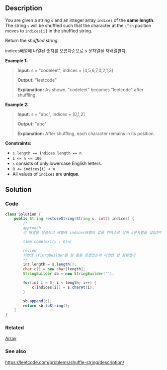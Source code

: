 ## Description
You are given a string `s` and an integer array `indices` of the **same length**. The string `s` will be shuffled such that the character at the `i^th` position moves to `indices[i]` in the shuffled string.

Return the _shuffled string_.

indices배열에 나열된 숫자를 오름차순으로 s 문자열을 재배열한다.

**Example 1:**

> **Input:** s = "codeleet", indices = \[4,5,6,7,0,2,1,3]
> 
> **Output:** "leetcode"
> 
> **Explanation:** As shown, "codeleet" becomes "leetcode" after shuffling.

**Example 2:**

> **Input:** s = "abc", indices = \[0,1,2]
> 
> **Output:** "abc"
> 
> **Explanation:** After shuffling, each character remains in its position.

**Constraints:**

- `s.length == indices.length == n`
- `1 <= n <= 100`
- `s` consists of only lowercase English letters.
- `0 <= indices[i] < n`
- All values of `indices` are **unique**.

## Solution
### Code
```java
class Solution {
    public String restoreString(String s, int[] indices) {
        /*
        approach
        빈 배열을 생성하고 배열에 indices배열의 값을 인덱스로 삼아 s문자열을 삽입한다.

        time complexity : O(n)

        review
        저번엔 stinrgbuilder를 잘 활용 못했었는데 이번엔 잘 활용했다
        */
        int length = s.length();
        char c[] = new char[length];
        StringBuilder sb = new StringBuilder("");

        for(int i = 0; i < length; i++) {
            c[indices[i]] = s.charAt(i);
        }

        sb.append(c);
        return sb.toString();
    }
}
```

### Related

[Array](/Data-Structure/Array.md)

### See also

https://leetcode.com/problems/shuffle-string/description/